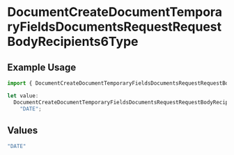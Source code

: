 # DocumentCreateDocumentTemporaryFieldsDocumentsRequestRequestBodyRecipients6Type

## Example Usage

```typescript
import { DocumentCreateDocumentTemporaryFieldsDocumentsRequestRequestBodyRecipients6Type } from "@documenso/sdk-typescript/models/operations";

let value:
  DocumentCreateDocumentTemporaryFieldsDocumentsRequestRequestBodyRecipients6Type =
    "DATE";
```

## Values

```typescript
"DATE"
```